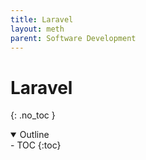 ```yaml
---
title: Laravel
layout: meth
parent: Software Development
---
```

# Laravel
{: .no_toc }

<details open markdown="block">
  <summary>
    Outline
  </summary>
- TOC
{:toc}
</details>